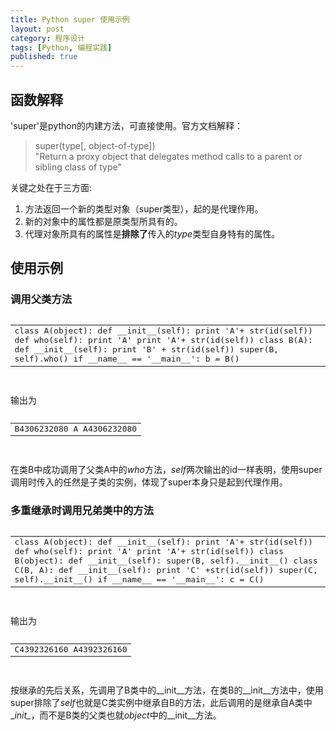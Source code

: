 ```yaml
---
title: Python super 使用示例 
layout: post
category: 程序设计
tags: [Python, 编程实践]
published: true
---
```


## 函数解释

'super'是python的内建方法，可直接使用。官方文档解释：

> super(type[, object-of-type])  
> "Return a proxy object that delegates method calls to a parent or sibling
class of type"

关键之处在于三方面:  
1. 方法返回一个新的类型对象（super类型），起的是代理作用。  
2. 新的对象中的属性都是原类型所具有的。  
3. 代理对象所具有的属性是**排除了**传入的*type*类型自身特有的属性。  

## 使用示例

### 调用父类方法

<pre class="prettyprint lang-python">
<table class="prettyprint-table"><tbody><tr><td>
class A(object):
    def __init__(self):
        print 'A'+ str(id(self))
    
    def who(self):
        print 'A'
        print 'A'+ str(id(self))

class B(A):
    def __init__(self):
        print 'B' + str(id(self))
        super(B, self).who()

if __name__ == '__main__':
    b = B()
</td></tr></tbody></table>
</pre>

输出为
<pre class="prettyprint lang-python">
<table class="prettyprint-table"><tbody><tr><td>
B4306232080
A
A4306232080
</td></tr></tbody></table>
</pre>
在类B中成功调用了父类A中的*who*方法，*self*两次输出的id一样表明，使用super调用时传入的任然是子类的实例，体现了super本身只是起到代理作用。

### 多重继承时调用兄弟类中的方法

<pre class="prettyprint lang-python">
<table class="prettyprint-table"><tbody><tr><td>
class A(object):
    def __init__(self):
        print 'A'+ str(id(self))
    
    def who(self):
        print 'A'
        print 'A'+ str(id(self))

class B(object):
    def __init__(self):
        super(B, self).__init__()

class C(B, A):
    def __init__(self):
        print 'C' +str(id(self))
        super(C, self).__init__()
        
if __name__ == '__main__':
    c = C()
</td></tr></tbody></table>
</pre>

输出为

<pre class="prettyprint lang-python">
<table class="prettyprint-table"><tbody><tr><td>
C4392326160
A4392326160
</td></tr></tbody></table>
</pre>

按继承的先后关系，先调用了B类中的\__init\__方法，在类B的\__init\__方法中，使用super排除了*self*也就是C类实例中继承自B的方法，此后调用的是继承自A类中\__init\__，而不是B类的父类也就*object*中的\__init\__方法。
